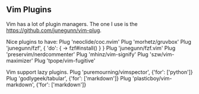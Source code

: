 ## Vim Plugins

Vim has a lot of plugin managers.
The one I use is the https://github.com/junegunn/vim-plug. 

Nice plugins to have:
Plug 'neoclide/coc.nvim'
Plug 'morhetz/gruvbox'
Plug 'junegunn/fzf', { 'do': { -> fzf#install() } }
Plug 'junegunn/fzf.vim'
Plug 'preservim/nerdcommenter'
Plug 'mhinz/vim-signify'
Plug 'szw/vim-maximizer'
Plug 'tpope/vim-fugitive'

Vim support lazy plugins.
Plug 'puremourning/vimspector', {'for': ['python']}
Plug 'godlygeek/tabular', {'for': ['markdown']}
Plug 'plasticboy/vim-markdown', {'for': ['markdown']}

